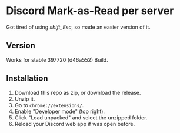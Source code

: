 # Discord Mark-as-Read per server

Got tired of using *shift_Esc*, so made an easier version of it.

## Version

Works for stable 397720 (d46a552) Build.

## Installation

1. Download this repo as zip, or download the release.
2. Unzip it.
3. Go to `chrome://extensions/`.
4. Enable "Developer mode" (top right).
5. Click "Load unpacked" and select the unzipped folder.
6. Reload your Discord web app if was open before.